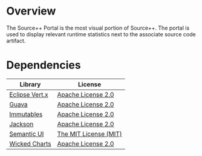 # Overview

The Source++ Portal is the most visual portion of Source++. The portal is used to display relevant runtime statistics next to the associate source code artifact.

# Dependencies

| Library                                                     | License                                                             |
| ----------------------------------------------------------  | ------------------------------------------------------------------- |
| [Eclipse Vert.x](http://vertx.io/)                          | [Apache License 2.0](http://www.apache.org/licenses/LICENSE-2.0)    |
| [Guava](https://github.com/google/guava)                    | [Apache License 2.0](http://www.apache.org/licenses/LICENSE-2.0)    |
| [Immutables](https://immutables.github.io/)                 | [Apache License 2.0](http://www.apache.org/licenses/LICENSE-2.0)    |
| [Jackson](https://github.com/codehaus/jackson)              | [Apache License 2.0](http://www.apache.org/licenses/LICENSE-2.0)    |
| [Semantic UI](https://semantic-ui.com/)                     | [The MIT License (MIT)](https://opensource.org/licenses/MIT)        |
| [Wicked Charts](https://github.com/thombergs/wicked-charts) | [Apache License 2.0](http://www.apache.org/licenses/LICENSE-2.0)    |
